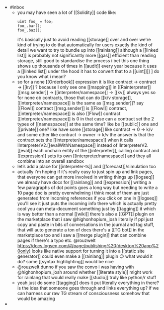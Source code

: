 - #inbox
	- you may have seen a lot of [[Solidity]] code like:
	  ```
	  uint foo_ = foo;
	  foo_.bar();
	  foo_.baz();
	  ```
	  it's basically just to avoid reading [[storage]] over and over
	  we're kind of trying to do that automatically for users
	  exactly the kind of detail we want to try to bundle up into [[rainlang]] 
	  although a [[linked list]] is probably not significantly more [[gas]] efficient than reading storage, still good to standardise the process
	  i bet this one thing shows up thousands of times in [[audit]] every year
	  because it uses a [[linked list]] under the hood it has to convert that to a [[uint[]]] ]
	  do you know what i mean?
	- so for a none [[Orderbook]] expression
	  it is like contract -> contract -> [[kv]] ?
	  because I only see one [[mapping]] in [[Rainterpreter]]
	  [[msg.sender]] -> [[interpreter/namespace]] -> [[kv]]
	  always
	  yes so for none ob contracts, those that can do [[k/v storage]], [[interpreter/namespace]] is the same as [[msg.sender]]?
	  say [[Flowl]] contract
	  [[msg.sender]] is [[Flowl]] contract, [[interpreter/namespace]] is also [[Flow]] contract
	  [[interpreter/namespace]] is 0 in that case
	  can a contract set the 2 types of [[namespaces]] at the same time?
	  like be [[public]] one and [[private]] one?
	  like have some [[storage]] like contract -> 0 -> k/v
	  and some other like contract -> owner -> k/v
	  the answer is that the contract sets the [[interpreter/namespace]] when it calls IInterpreterV2.[[evalWithNamespace]] instead of IInterpreterV2.[[eval]]
	  each onchain entity of the [[interpreter]], calling contract and [[expression]] sets its own [[interpreter/namespace]] and they all combine into an overall sandbox
	- let’s add a place for [[interpreter-ts]] and [[forecast]]/simulation too
	- actually i'm hoping if it's really easy to just spin up and link pages, that everyone can get more involved in writing things up [[logseq]]
	  we already have docs for [[rainlang]] and [[expression]] writing
	  a few paragraphs of dot points goes a long way
	  but needing to write a 10 page doc is pretty overwhelming
	  i think most of them are just generated from incoming references
	  if you click on one in [[logseq]] you'll see it just puts the incoming info there
	  which is actually pretty cool you can meta-document something just by [[tagging]] it
	  which is way better than a normal [[wiki]]
	  there's also a [[GPT]] plugin on the marketplace that i saw @highonhopium_josh
	  literally if ppl just copy and paste in bits of conversations in the journal and tag stuff, that will auto generate a ton of docs
	  there's a [[TG bot]] in the marketplace too
	  and i saw a [[merge plugin]] that can combine pages if there's a typo etc.
	  @rouzwelt https://docs.logseq.com/#/page/publishing%20(desktop%20app%20only)
	  looks like native support for turning it into a [[static site generator]]
	  could even make a [[rainlang]] plugin 😉
	  what would it do?
	  some [[syntax highlighting]] would be nice
	- @rouzwelt dunno if you saw the convo i was having with @highonhopium_josh around whether [[literate style]] might work for rainlang
	  that would really make [[studio]] truly like python/r stuff
	- yeah just do some [[tagging]]
	  does it put literally everything in there?
	  is the idea that someone goes through and links everything up?
	  if we can harness our raw TG stream of consciousness somehow that would be amazing
-